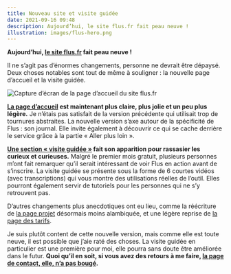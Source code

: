 ```yaml
---
title: Nouveau site et visite guidée
date: 2021-09-16 09:48
description: Aujourd’hui, le site flus.fr fait peau neuve !
illustration: images/flus-hero.png
---
```


**Aujourd’hui, [le site flus.fr](https://flus.fr) fait peau neuve !**

Il ne s’agit pas d’énormes changements, personne ne devrait être dépaysé. Deux choses notables sont tout de même à souligner : la nouvelle page d’accueil et la visite guidée.

<div class="screenshot">
    <img class="illustration screenshot__image" src="images/flus-hero.png" alt="Capture d’écran de la page d’accueil du site flus.fr">
</div>

**[La page d’accueil](https://flus.fr) est maintenant plus claire, plus jolie et un peu plus légère.** Je n’étais pas satisfait de la version précédente qui utilisait trop de tournures abstraites. La nouvelle version s’axe autour de la spécificité de Flus : son journal. Elle invite également à découvrir ce qui se cache derrière le service grâce à la partie « Aller plus loin ».

**[Une section « visite guidée »](https://flus.fr/visite) fait son apparition pour rassasier les curieux et curieuses.** Malgré le premier mois gratuit, plusieurs personnes m’ont fait remarquer qu’il serait intéressant de voir Flus en action avant de s’inscrire. La visite guidée se présente sous la forme de 6 courtes vidéos (avec transcriptions) qui vous montre des utilisations réelles de l’outil. Elles pourront également servir de tutoriels pour les personnes qui ne s’y retrouvent pas.

D’autres changements plus anecdotiques ont eu lieu, comme la réécriture de [la page projet](https://flus.fr/projet) désormais moins alambiquée, et une légère reprise de [la page des tarifs](https://flus.fr/tarifs).

Je suis plutôt content de cette nouvelle version, mais comme elle est toute neuve, il est possible que j’aie raté des choses. La visite guidée en particulier est une première pour moi, elle pourra sans doute être améliorée dans le futur. **Quoi qu’il en soit, si vous avez des retours à me faire, [la page de contact, elle, n’a pas bougé](https://flus.fr/contact).**
